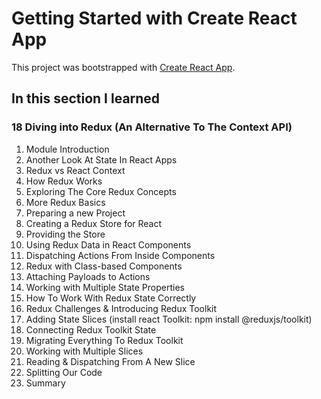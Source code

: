 # Getting Started with Create React App

This project was bootstrapped with [Create React App](https://github.com/facebook/create-react-app).

## In this section I learned
### 18 Diving into Redux (An Alternative To The Context API)
1. Module Introduction
2. Another Look At State In React Apps
3. Redux vs React Context
4. How Redux Works
5. Exploring The Core Redux Concepts
6. More Redux Basics
7. Preparing a new Project
8. Creating a Redux Store for React
9. Providing the Store
10. Using Redux Data in React Components
11. Dispatching Actions From Inside Components
12. Redux with Class-based Components
13. Attaching Payloads to Actions
14. Working with Multiple State Properties
15. How To Work With Redux State Correctly
16. Redux Challenges & Introducing Redux Toolkit
17. Adding State Slices (install react Toolkit: npm install @reduxjs/toolkit)
18. Connecting Redux Toolkit State
19. Migrating Everything To Redux Toolkit
20. Working with Multiple Slices
21. Reading & Dispatching From A New Slice
22. Splitting Our Code
23. Summary
